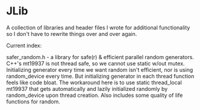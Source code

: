 # JLib
A collection of libraries and header files I wrote for additional functionality so I don't have to rewrite things over and over again.


Current index:

safer_random.h - a library for safe(r) & efficient parallel random generators. C++'s mt19937 is not thread safe, so we cannot use static w/out mutex. Initializing generator every time we want random isn't efficient, nor is using random_device every time. But initializing generator in each thread function feels like code bloat. The workaround here is to use static thread_local mt19937 that gets automatically and lazily initialized randomly by random_device upon thread creation. Also includes some quality of life functions for random.





